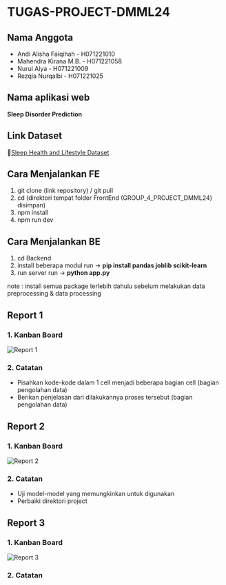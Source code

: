 # **TUGAS-PROJECT-DMML24**

## **Nama Anggota**
- Andi Alisha Faiqihah - H071221010
- Mahendra Kirana M.B. - H071221058
- Nurul Alya - H071221009
- Rezqia Nurqalbi - H071221025

## **Nama aplikasi web**
**Sleep Disorder Prediction**

## **Link Dataset**
🔗[Sleep Health and Lifestyle Dataset](https://www.kaggle.com/datasets/uom190346a/sleep-health-and-lifestyle-dataset)

## Cara Menjalankan FE
1. git clone (link repository) / git pull
2. cd (direktori tempat folder FrontEnd (GROUP_4_PROJECT_DMML24) disimpan)
3. npm install
4. npm run dev

## Cara Menjalankan BE
1. cd Backend
2. install beberapa modul
   run -> **pip install pandas joblib scikit-learn**
3. run server
   run -> **python app.py**

note : install semua package terlebih dahulu sebelum melakukan data preprocessing & data processing

## **Report 1**
### **1. Kanban Board**
 ![Report 1](https://github.com/tobiokagae/GROUP-4-PROJECT-DMML24/assets/128783688/3e1aafbf-5a57-402b-82c4-4ca94fa4887e)
 
### **2. Catatan**
 - Pisahkan kode-kode dalam 1 cell menjadi beberapa bagian cell (bagian pengolahan data)
 - Berikan penjelasan dari dilakukannya proses tersebut (bagian pengolahan data)

## **Report 2**
### **1. Kanban Board**
 ![Report 2](https://github.com/tobiokagae/GROUP-4-PROJECT-DMML24/assets/128783688/382a06bd-d2ba-4abe-b222-404b62c512c4)

### **2. Catatan**
 - Uji model-model yang memungkinkan untuk digunakan
 - Perbaiki direktori project

## **Report 3**
### **1. Kanban Board**
 ![Report 3](https://github.com/tobiokagae/GROUP-4-PROJECT-DMML24/issues/1#issue-2374515706)

### **2. Catatan**

